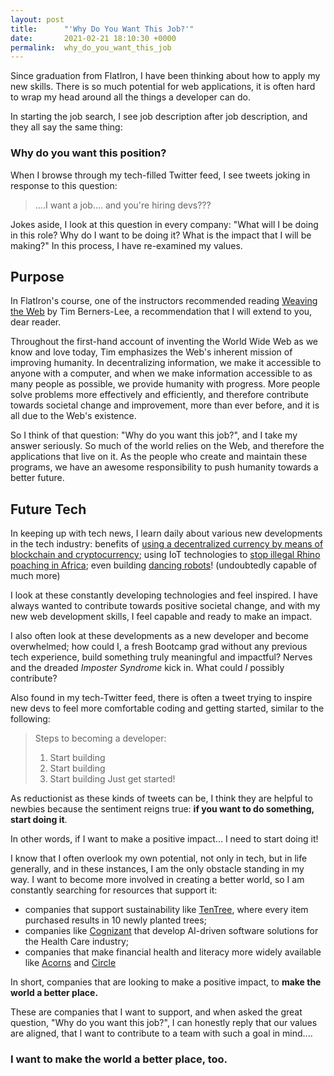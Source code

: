 ```yaml
---
layout: post
title:      "'Why Do You Want This Job?'"
date:       2021-02-21 18:10:30 +0000
permalink:  why_do_you_want_this_job
---
```



Since graduation from FlatIron, I have been thinking about how to apply my new skills. There is so much potential for web applications, it is often hard to wrap my head around all the things a developer can do. 

In starting the job search, I see job description after job description, and they all say the same thing:

### Why do you want this position?

When I browse through my tech-filled Twitter feed, I see tweets joking in response to this question: 

> ....I want a job.... and you're hiring devs??? 

Jokes aside, I look at this question in every company: "What will I be doing in this role? Why do I want to be doing it? What is the impact that I will be making?" In this process, I have re-examined my values.

## Purpose

In FlatIron's course, one of the instructors recommended reading [Weaving the Web](https://www.harpercollins.com/products/weaving-the-web-tim-berners-lee?variant=32117641347106) by Tim Berners-Lee, a recommendation that I will extend to you, dear reader. 

Throughout the first-hand account of inventing the World Wide Web as we know and love today, Tim emphasizes the Web's inherent mission of improving humanity. In decentralizing information, we make it accessible to anyone with a computer, and when we make information accessible to as many people as possible, we provide humanity with progress. More people solve problems more effectively and efficiently, and therefore contribute towards societal change and improvement, more than ever before, and it is all due to the Web's existence.

So I think of that question: "Why do you want this job?", and I take my answer seriously. So much of the world relies on the Web, and therefore the applications that live on it. As the people who create and maintain these programs, we have an awesome responsibility to push humanity towards a better future.

## Future Tech

In keeping up with tech news, I learn daily about various new developments in the tech industry: benefits of [using a decentralized currency by means of blockchain and cryptocurrency](https://www.sgrlaw.com/blockchain-decentralized-ledgers/); using IoT technologies to [stop illegal Rhino poaching in Africa](https://www.theatlantic.com/sponsored/ibm-2018/rhino-poaching/1880/); even building [dancing robots](https://www.youtube.com/watch?v=fn3KWM1kuAw)! (undoubtedly capable of much more)

I look at these constantly developing technologies and feel inspired. I have always wanted to contribute towards positive societal change, and with my new web development skills, I feel capable and ready to make an impact.

I also often look at these developments as a new developer and become overwhelmed; how could I, a fresh Bootcamp grad without any previous tech experience, build something truly meaningful and impactful? Nerves and the dreaded *Imposter Syndrome* kick in. What could *I* possibly contribute?

Also found in my tech-Twitter feed, there is often a tweet trying to inspire new devs to feel more comfortable coding and getting started, similar to the following: 

> Steps to becoming a developer:
> 1. Start building
> 2. Start building
> 3. Start building
> Just get started!

As reductionist as these kinds of tweets can be, I think they are helpful to newbies because the sentiment reigns true: **if you want to do something, start doing it**. 

In other words, if I want to make a positive impact... I need to start doing it!

I know that I often overlook my own potential, not only in tech, but in life generally, and in these instances, I am the only obstacle standing in my way. I want to become more involved in creating a better world, so I am constantly searching for resources that support it:

* companies that support sustainability like [TenTree](https://www.tentree.com/), where every item purchased results in 10 newly planted trees; 
* companies like [Cognizant](https://www.cognizant.com/healthcare-technology-solutions) that develop AI-driven software solutions for the Health Care industry;
* companies that make financial health and literacy more widely available like [Acorns](https://www.acorns.com/) and [Circle](https://www.circle.com/en/)

In short, companies that are looking to make a positive impact, to **make the world a better place.**

These are companies that I want to support, and when asked the great question, "Why do you want this job?", I can honestly reply that our values are aligned, that I want to contribute to a team with such a goal in mind....

### I want to make the world a better place, too.


